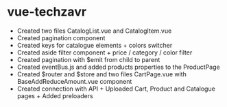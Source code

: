 # vue-techzavr

- Created two files CatalogList.vue and CatalogItem.vue
- Created pagination component
- Created keys for catalogue elements + colors switcher
- Created aside filter component + price / category / color filter
- Created pagination with $emit from child to parent
- Created eventBus.js and added products properties to the ProductPage
- Created $router and $store and two files CartPage.vue with BaseAddReduceAmount.vue component
- Created connection with API + Uploaded Cart, Product and Catalogue pages + Added preloaders